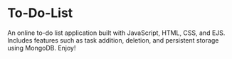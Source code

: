 # To-Do-List
An online to-do list application built with JavaScript, HTML, CSS, and EJS. Includes features such as task addition, deletion, and persistent storage using MongoDB.
Enjoy!
